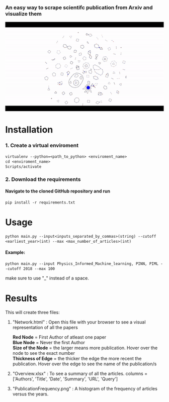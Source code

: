 ### An easy way to scrape scientifc publication from Arxiv and visualize them


![Alt Text](exampleNetwork.gif)


# Installation

### 1. Create a virtual enviroment

```
virtualenv --python=<path_to_python> <enviroment_name>
cd <enviroment_name>
Scripts/activate
```

### 2. Download the requirements

#### Navigate to the cloned GitHub repository and run

```
pip install -r requirements.txt
```

# Usage

```
python main.py --input<inputs_separated_by_commas>(string) --cutoff <earliest_year>(int) --max <max_number_of_articles>(int)
```

#### Example:
```
python main.py --input Physics_Informed_Machine_learning, PINN, PIML --cutoff 2018 --max 100
```
make sure to use "_" instead of a space.

# Results
This will create three files:

1. "Network.html" : Open this file with your browser to see a visual representation of all the papers
   
    **Red Node**     = First Author of atleast one paper <br />
    **Blue Node** = Never the first Author <br />
    **Size of the Node** = the larger means more publication. Hover over the node to see the exact number <br />
    **Thickness of Edge** = the thicker the edge the more recent the publication. Hover over the edge to see the name of the publication/s <br />
   


3. "Overview.xlsx" : To see a summary of all the articles. columns = ['Authors', 'Title', 'Date', 'Summary', 'URL', 'Query']

4. "PublicationFrequency.png" : A histogram of the frequency of articles versus the years.

